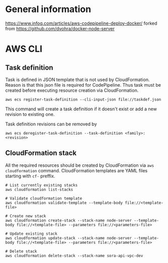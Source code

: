 # General information
https://www.infoq.com/articles/aws-codepipeline-deploy-docker/
forked from https://github.com/dvohra/docker-node-server

# AWS CLI

## Task definition

Task is defined in JSON template that is not used by CloudFormation. Reason is that this json file is required for CodePipeline. Thus task must be created before executing resource creation via CloudFormation.

```
aws ecs register-task-definition --cli-input-json file://taskdef.json
```

This command will create a task definition if it doesn't exist or add a new revision to existing one.

Task definition revisions can be removed by
```
aws ecs deregister-task-definition --task-definition <family>:<revision>
```

## CloudFormation stack

All the required resources should be created by CloudFormation via `aws cloudformation` command. CloudFormation templates are YAML files starting with `cf-` preffix.

```
# List currently existing stacks
aws cloudformation list-stacks

# Validate cloudformation template
aws cloudformation validate-template --template-body file://<template-file>

# Create new stack
aws cloudformation create-stack --stack-name node-server --template-body file://<template-file> --parameters file://<parameters-file>

# Update existing stack
aws cloudformation update-stack --stack-name node-server --template-body file://<template-file> --parameters file://<parameters-file>

# Delete stack
aws cloudformation delete-stack --stack-name sora-api-vpc-dev
```
